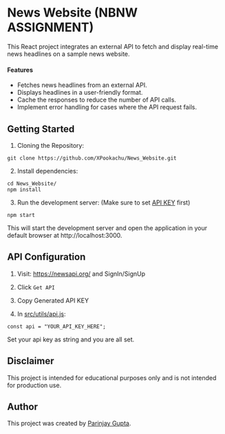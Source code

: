 # News Website (NBNW ASSIGNMENT)
This React project integrates an external API to fetch and display real-time news headlines on a sample news website.

#### Features
- Fetches news headlines from an external API.
- Displays headlines in a user-friendly format.
- Cache the responses to reduce the number of API calls.
- Implement error handling for cases where the API request fails.


## Getting Started

1. Cloning the Repository:
```
git clone https://github.com/XPookachu/News_Website.git
```

2. Install dependencies:
```
cd News_Website/
npm install
```

3. Run the development server:
(Make sure to set [API KEY](#api-configuration) first)
```
npm start
```

This will start the development server and open the application in your default browser at http://localhost:3000.

## API Configuration

1. Visit: https://newsapi.org/ and SignIn/SignUp

2. Click `Get API`

3. Copy Generated API KEY

4. In [src/utils/api.js](src/utils/api.js):

```
const api = "YOUR_API_KEY_HERE";
```
Set your api key as string and you are all set.

## Disclaimer
This project is intended for educational purposes only and is not intended for production use.

## Author
This project was created by [Parinjay Gupta](https://github.com/XPookachu).

